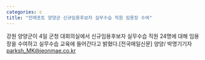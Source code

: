 ```yaml
---
categories: c
title: "전매포토 양양군 신규임용후보자 실무수습 직원 임용장 수여"
---
```

강원 양양군이 4일 군청 대회의실에서 신규임용후보자 실무수습 직원 24명에 대해 임용장을 수여하고 실무수습 교육에 들어간다고 밝혔다.[전국매일신문] 양양/ 박명기기자 parksh_MK@jeonmae.co.kr